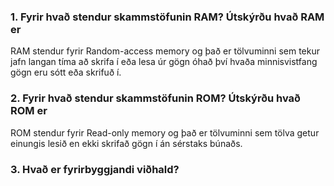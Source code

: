 ### 1. Fyrir hvað stendur skammstöfunin RAM? Útskýrðu hvað RAM er

RAM stendur fyrir Random-access memory og það er tölvuminni sem tekur jafn langan tíma að skrifa í eða lesa úr gögn óhað því hvaða minnisvistfang gögn eru sótt eða skrifuð í.

### 2. Fyrir hvað stendur skammstöfunin ROM? Útskýrðu hvað ROM er

ROM stendur fyrir Read-only memory og það er tölvuminni sem tölva getur einungis lesið en ekki skrifað gögn í án sérstaks búnaðs.

### 3. Hvað er fyrirbyggjandi viðhald?

